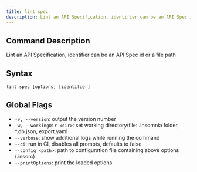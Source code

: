 ```yaml
---
title: lint spec
description: Lint an API Specification, identifier can be an API Spec id or a file path
---
```


## Command Description

Lint an API Specification, identifier can be an API Spec id or a file path

## Syntax

`lint spec [options] [identifier]`

## Global Flags

- `-v, --version`: output the version number
- `-w, --workingDir <dir>`: set working directory/file: .insomnia folder, *.db.json, export.yaml
- `--verbose`: show additional logs while running the command
- `--ci`: run in CI, disables all prompts, defaults to false
- `--config <path>`: path to configuration file containing above options (.insorc)
- `--printOptions`: print the loaded options


